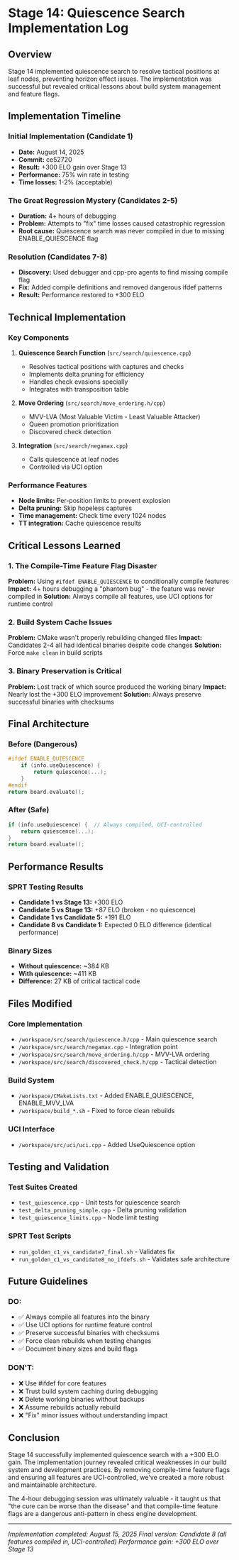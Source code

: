 # Stage 14: Quiescence Search Implementation Log

## Overview
Stage 14 implemented quiescence search to resolve tactical positions at leaf nodes, preventing horizon effect issues. The implementation was successful but revealed critical lessons about build system management and feature flags.

## Implementation Timeline

### Initial Implementation (Candidate 1)
- **Date:** August 14, 2025
- **Commit:** ce52720
- **Result:** +300 ELO gain over Stage 13
- **Performance:** 75% win rate in testing
- **Time losses:** 1-2% (acceptable)

### The Great Regression Mystery (Candidates 2-5)
- **Duration:** 4+ hours of debugging
- **Problem:** Attempts to "fix" time losses caused catastrophic regression
- **Root cause:** Quiescence search was never compiled in due to missing ENABLE_QUIESCENCE flag

### Resolution (Candidates 7-8)
- **Discovery:** Used debugger and cpp-pro agents to find missing compile flag
- **Fix:** Added compile definitions and removed dangerous ifdef patterns
- **Result:** Performance restored to +300 ELO

## Technical Implementation

### Key Components
1. **Quiescence Search Function** (`src/search/quiescence.cpp`)
   - Resolves tactical positions with captures and checks
   - Implements delta pruning for efficiency
   - Handles check evasions specially
   - Integrates with transposition table

2. **Move Ordering** (`src/search/move_ordering.h/cpp`)
   - MVV-LVA (Most Valuable Victim - Least Valuable Attacker)
   - Queen promotion prioritization
   - Discovered check detection

3. **Integration** (`src/search/negamax.cpp`)
   - Calls quiescence at leaf nodes
   - Controlled via UCI option

### Performance Features
- **Node limits:** Per-position limits to prevent explosion
- **Delta pruning:** Skip hopeless captures
- **Time management:** Check time every 1024 nodes
- **TT integration:** Cache quiescence results

## Critical Lessons Learned

### 1. The Compile-Time Feature Flag Disaster
**Problem:** Using `#ifdef ENABLE_QUIESCENCE` to conditionally compile features
**Impact:** 4+ hours debugging a "phantom bug" - the feature was never compiled in
**Solution:** Always compile all features, use UCI options for runtime control

### 2. Build System Cache Issues
**Problem:** CMake wasn't properly rebuilding changed files
**Impact:** Candidates 2-4 all had identical binaries despite code changes
**Solution:** Force `make clean` in build scripts

### 3. Binary Preservation is Critical
**Problem:** Lost track of which source produced the working binary
**Impact:** Nearly lost the +300 ELO improvement
**Solution:** Always preserve successful binaries with checksums

## Final Architecture

### Before (Dangerous)
```cpp
#ifdef ENABLE_QUIESCENCE
    if (info.useQuiescence) {
        return quiescence(...);
    }
#endif
return board.evaluate();
```

### After (Safe)
```cpp
if (info.useQuiescence) {  // Always compiled, UCI-controlled
    return quiescence(...);
}
return board.evaluate();
```

## Performance Results

### SPRT Testing Results
- **Candidate 1 vs Stage 13:** +300 ELO
- **Candidate 5 vs Stage 13:** +87 ELO (broken - no quiescence)
- **Candidate 1 vs Candidate 5:** +191 ELO
- **Candidate 8 vs Candidate 1:** Expected 0 ELO difference (identical performance)

### Binary Sizes
- **Without quiescence:** ~384 KB
- **With quiescence:** ~411 KB
- **Difference:** 27 KB of critical tactical code

## Files Modified

### Core Implementation
- `/workspace/src/search/quiescence.h/cpp` - Main quiescence search
- `/workspace/src/search/negamax.cpp` - Integration point
- `/workspace/src/search/move_ordering.h/cpp` - MVV-LVA ordering
- `/workspace/src/search/discovered_check.h/cpp` - Tactical detection

### Build System
- `/workspace/CMakeLists.txt` - Added ENABLE_QUIESCENCE, ENABLE_MVV_LVA
- `/workspace/build_*.sh` - Fixed to force clean rebuilds

### UCI Interface
- `/workspace/src/uci/uci.cpp` - Added UseQuiescence option

## Testing and Validation

### Test Suites Created
- `test_quiescence.cpp` - Unit tests for quiescence search
- `test_delta_pruning_simple.cpp` - Delta pruning validation
- `test_quiescence_limits.cpp` - Node limit testing

### SPRT Test Scripts
- `run_golden_c1_vs_candidate7_final.sh` - Validates fix
- `run_golden_c1_vs_candidate8_no_ifdefs.sh` - Validates safe architecture

## Future Guidelines

### DO:
- ✅ Always compile all features into the binary
- ✅ Use UCI options for runtime feature control
- ✅ Preserve successful binaries with checksums
- ✅ Force clean rebuilds when testing changes
- ✅ Document binary sizes and build flags

### DON'T:
- ❌ Use #ifdef for core features
- ❌ Trust build system caching during debugging
- ❌ Delete working binaries without backups
- ❌ Assume rebuilds actually rebuild
- ❌ "Fix" minor issues without understanding impact

## Conclusion

Stage 14 successfully implemented quiescence search with a +300 ELO gain. The implementation journey revealed critical weaknesses in our build system and development practices. By removing compile-time feature flags and ensuring all features are UCI-controlled, we've created a more robust and maintainable architecture.

The 4-hour debugging session was ultimately valuable - it taught us that "the cure can be worse than the disease" and that compile-time feature flags are a dangerous anti-pattern in chess engine development.

---
*Implementation completed: August 15, 2025*
*Final version: Candidate 8 (all features compiled in, UCI-controlled)*
*Performance gain: +300 ELO over Stage 13*